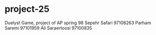 # project-25
Duelyst Game, project of AP spring 98
Sepehr Safari 97108263
Parham Saremi 97101959
Ali Saraertoosi 97100835
